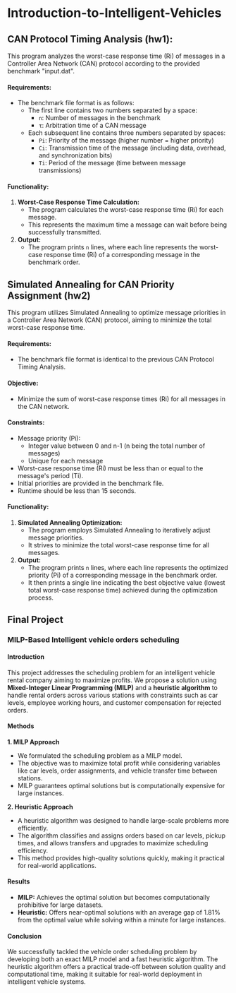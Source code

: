 # Introduction-to-Intelligent-Vehicles
## CAN Protocol Timing Analysis (hw1):

This program analyzes the worst-case response time (Ri) of messages in a Controller Area Network (CAN) protocol according to the provided benchmark "input.dat".

#### Requirements:

- The benchmark file format is as follows:
    - The first line contains two numbers separated by a space:
        - `n`: Number of messages in the benchmark
        - `τ`: Arbitration time of a CAN message
    - Each subsequent line contains three numbers separated by spaces:
        - `Pi`: Priority of the message (higher number = higher priority)
        - `Ci`: Transmission time of the message (including data, overhead, and synchronization bits)
        - `Ti`: Period of the message (time between message transmissions)

#### Functionality:

1. **Worst-Case Response Time Calculation:**
    - The program calculates the worst-case response time (Ri) for each message.
    - This represents the maximum time a message can wait before being successfully transmitted.
2. **Output:**
    - The program prints `n` lines, where each line represents the worst-case response time (Ri) of a corresponding message in the benchmark order.

## Simulated Annealing for CAN Priority Assignment (hw2)

This program utilizes Simulated Annealing to optimize message priorities in a Controller Area Network (CAN) protocol, aiming to minimize the total worst-case response time.

#### Requirements:

- The benchmark file format is identical to the previous CAN Protocol Timing Analysis.

#### Objective:

- Minimize the sum of worst-case response times (Ri) for all messages in the CAN network.

#### Constraints:

- Message priority (Pi):
    - Integer value between 0 and n-1 (n being the total number of messages)
    - Unique for each message
- Worst-case response time (Ri) must be less than or equal to the message's period (Ti).
- Initial priorities are provided in the benchmark file.
- Runtime should be less than 15 seconds.

#### Functionality:

1. **Simulated Annealing Optimization:**
    - The program employs Simulated Annealing to iteratively adjust message priorities.
    - It strives to minimize the total worst-case response time for all messages.
2. **Output:**
    - The program prints `n` lines, where each line represents the optimized priority (Pi) of a corresponding message in the benchmark order.
    - It then prints a single line indicating the best objective value (lowest total worst-case response time) achieved during the optimization process.
  
## Final Project
### MILP-Based Intelligent vehicle orders scheduling

#### Introduction
This project addresses the scheduling problem for an intelligent vehicle rental company aiming to maximize profits. We propose a solution using **Mixed-Integer Linear Programming (MILP)** and a **heuristic algorithm** to handle rental orders across various stations with constraints such as car levels, employee working hours, and customer compensation for rejected orders. 

#### Methods

**1. MILP Approach**
- We formulated the scheduling problem as a MILP model.
- The objective was to maximize total profit while considering variables like car levels, order assignments, and vehicle transfer time between stations.
- MILP guarantees optimal solutions but is computationally expensive for large instances.

**2. Heuristic Approach**
- A heuristic algorithm was designed to handle large-scale problems more efficiently.
- The algorithm classifies and assigns orders based on car levels, pickup times, and allows transfers and upgrades to maximize scheduling efficiency.
- This method provides high-quality solutions quickly, making it practical for real-world applications.

#### Results
- **MILP:** Achieves the optimal solution but becomes computationally prohibitive for large datasets.
- **Heuristic:** Offers near-optimal solutions with an average gap of 1.81% from the optimal value while solving within a minute for large instances.

#### Conclusion
We successfully tackled the vehicle order scheduling problem by developing both an exact MILP model and a fast heuristic algorithm. The heuristic algorithm offers a practical trade-off between solution quality and computational time, making it suitable for real-world deployment in intelligent vehicle systems.
